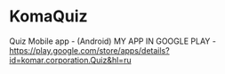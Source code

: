 # KomaQuiz
Quiz Mobile app - (Android)
MY APP IN GOOGLE PLAY - https://play.google.com/store/apps/details?id=komar.corporation.Quiz&hl=ru
